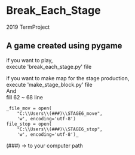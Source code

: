 # Break_Each_Stage  
2019 TermProject  
  
## A game created using pygame  
  
if you want to play,  
execute 'break_each_stage.py' file  
  
if you want to make map for the stage production,  
execute 'make_stage_block.py' file  
And  
fill 62 ~ 68 line  
```  
_file_mov = open(
    "C:\\Users\\(###)\\STAGE6_move",
    'w', encoding='utf-8')
file_stop = open(
    "C:\\Users\\(###)\\STAGE6_stop",
    'w', encoding='utf-8')_
```
  
(###) -> to your computer path  

